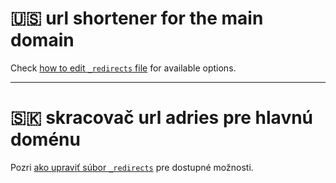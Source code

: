 # 🇺🇸 url shortener for the main domain

Check [how to edit `_redirects` file](https://www.netlify.com/docs/redirects/) for available options.

---

# 🇸🇰 skracovač url adries pre hlavnú doménu

Pozri [ako upraviť súbor `_redirects`](https://www.netlify.com/docs/redirects/) pre dostupné možnosti.
